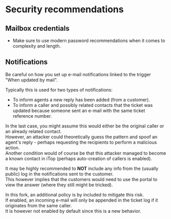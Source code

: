 # Security recommendations

## Mailbox credentials

* Make sure to use modern password recommendations when it comes to complexity and length.

## Notifications

Be careful on how you set up e-mail notifications linked to the trigger "When updated by mail".  

Typically this is used for two types of notifications:
* To inform agents a new reply has been added (from a customer).
* To inform a caller and possibly related contacts that the ticket was updated because someone sent an e-mail with the same ticket reference number.

In the last case, you might assume this would either be the original caller or an already related contact.  
However, an attacker could theoretically guess the pattern and spoof an agent's reply - perhaps requesting the recipients to perform a malicious action.  
Another condition would of course be that this attacker managed to become a known contact in iTop (perhaps auto-creation of callers is enabled).  

It may be highly recommended to **NOT** include any info from the (usually public) log in the notifications sent to the customer.  
This however implies that the customers would need to use the portal to view the answer (where they still might be tricked).  

In this fork, an additional policy is by included to mitigate this risk.  
If enabled, an incoming e-mail will only be appended in the ticket log if it originates from the same caller.  
It is however not enabled by default since this is a new behavior. 

